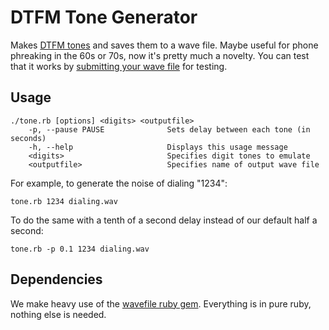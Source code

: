 # DTFM Tone Generator

Makes [DTFM tones](http://www.dialabc.com/sound/dtmf.html) and saves them to a wave file. Maybe useful for phone phreaking in the 60s or 70s, now it's pretty much a novelty. You can test that it works by [submitting your wave file](http://dialabc.com/sound/detect/index.html) for testing.

## Usage

	./tone.rb [options] <digits> <outputfile>
		-p, --pause PAUSE              Sets delay between each tone (in seconds)
		-h, --help                     Displays this usage message
		<digits>                       Specifies digit tones to emulate
		<outputfile>                   Specifies name of output wave file

For example, to generate the noise of dialing "1234":

    tone.rb 1234 dialing.wav

To do the same with a tenth of a second delay instead of our default half a second:

    tone.rb -p 0.1 1234 dialing.wav

## Dependencies

We make heavy use of the [wavefile ruby gem](http://wavefilegem.com/). Everything is in pure ruby, nothing else is needed.
